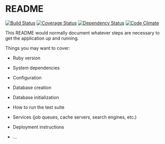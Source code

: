 # README

[![Build Status](https://travis-ci.org/coder2000/lms.svg?branch=master)](https://travis-ci.org/coder2000/lms) [![Coverage Status](https://coveralls.io/repos/github/coder2000/lms/badge.svg?branch=master)](https://coveralls.io/github/coder2000/lms?branch=master) [![Dependency Status](https://gemnasium.com/badges/github.com/coder2000/lms.svg)](https://gemnasium.com/github.com/coder2000/lms)
 [![Code Climate](https://codeclimate.com/github/coder2000/lms/badges/gpa.svg)](https://codeclimate.com/github/coder2000/lms)

This README would normally document whatever steps are necessary to get the
application up and running.

Things you may want to cover:

* Ruby version

* System dependencies

* Configuration

* Database creation

* Database initialization

* How to run the test suite

* Services (job queues, cache servers, search engines, etc.)

* Deployment instructions

* ...
